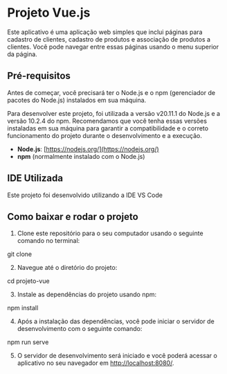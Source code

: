 # Projeto Vue.js

Este aplicativo é uma aplicação web simples que inclui páginas para cadastro de clientes, cadastro de produtos e associação de produtos a clientes. Você pode navegar entre essas páginas usando o menu superior da página.

## Pré-requisitos

Antes de começar, você precisará ter o Node.js e o npm (gerenciador de pacotes do Node.js) instalados em sua máquina.

Para desenvolver este projeto, foi utilizada a versão v20.11.1 do Node.js e a versão 10.2.4 do npm. Recomendamos que você tenha essas versões instaladas em sua máquina para garantir a compatibilidade e o correto funcionamento do projeto durante o desenvolvimento e a execução.

- **Node.js**: [https://nodejs.org/](https://nodejs.org/)
- **npm** (normalmente instalado com o Node.js)

## IDE Utilizada

Este projeto foi desenvolvido utilizando a IDE VS Code

## Como baixar e rodar o projeto

1. Clone este repositório para o seu computador usando o seguinte comando no terminal:

git clone <url-do-repositorio>


2. Navegue até o diretório do projeto:

cd projeto-vue


3. Instale as dependências do projeto usando npm:

npm install


4. Após a instalação das dependências, você pode iniciar o servidor de desenvolvimento com o seguinte comando:

npm run serve


5. O servidor de desenvolvimento será iniciado e você poderá acessar o aplicativo no seu navegador em [http://localhost:8080/](http://localhost:8080/).
